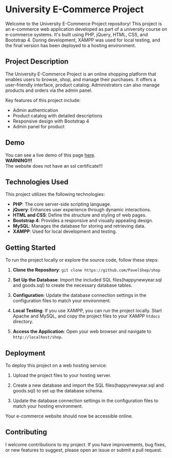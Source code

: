 # University E-Commerce Project

Welcome to the University E-Commerce Project repository! This project is an e-commerce web application developed as part of a university course on e-commerce systems. 
It's built using PHP, jQuery, HTML, CSS, and Bootstrap 4. 
During development, XAMPP was used for local testing, and the final version has been deployed to a hosting environment.

## Project Description

The University E-Commerce Project is an online shopping platform that enables users to browse, shop, and manage their purchases. 
It offers a user-friendly interface, product catalog. Administrators can also manage products and orders via the admin panel.

Key features of this project include:

- Admin authentication
- Product catalog with detailed descriptions
- Responsive design with Bootstrap 4
- Admin panel for product

## Demo
You can see a live demo of this page [here](https://newyearshop2023.000webhostapp.com/). <br>
<b>WARNING!!!</b> <br>
The website does not have an ssl certificate!!!


## Technologies Used

This project utilizes the following technologies:

- **PHP**: The core server-side scripting language.
- **jQuery**: Enhances user experience through dynamic interactions.
- **HTML and CSS**: Define the structure and styling of web pages.
- **Bootstrap 4**: Provides a responsive and visually appealing design.
- **MySQL**: Manages the database for storing and retrieving data.
- **XAMPP**: Used for local development and testing.

## Getting Started

To run the project locally or explore the source code, follow these steps:

1. **Clone the Repository**: `git clone https://github.com/PavelShep/shop`

2. **Set Up the Database**: Import the included SQL files(happynewyear.sql and goods.sql) to create the necessary database tables.

3. **Configuration**: Update the database connection settings in the configuration files to match your environment.

4. **Local Testing**: If you use XAMPP, you can run the project locally. Start Apache and MySQL, and copy the project files to your XAMPP `htdocs` directory.

5. **Access the Application**: Open your web browser and navigate to `http://localhost/shop`.

## Deployment

To deploy this project on a web hosting service:

1. Upload the project files to your hosting server.

2. Create a new database and import the SQL files(happynewyear.sql and goods.sql) to set up the database schema.

3. Update the database connection settings in the configuration files to match your hosting environment.

Your e-commerce website should now be accessible online.

## Contributing

I welcome contributions to my project. If you have improvements, bug fixes, or new features to suggest, please open an issue or submit a pull request.

